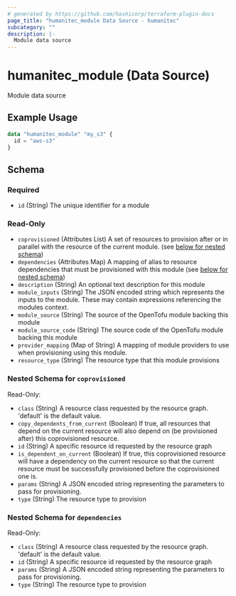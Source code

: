 ```yaml
---
# generated by https://github.com/hashicorp/terraform-plugin-docs
page_title: "humanitec_module Data Source - humanitec"
subcategory: ""
description: |-
  Module data source
---
```


# humanitec_module (Data Source)

Module data source

## Example Usage

```terraform
data "humanitec_module" "my_s3" {
  id = "aws-s3"
}
```

<!-- schema generated by tfplugindocs -->
## Schema

### Required

- `id` (String) The unique identifier for a module

### Read-Only

- `coprovisioned` (Attributes List) A set of resources to provision after or in parallel with the resource of the current module. (see [below for nested schema](#nestedatt--coprovisioned))
- `dependencies` (Attributes Map) A mapping of alias to resource dependencies that must be provisioned with this module (see [below for nested schema](#nestedatt--dependencies))
- `description` (String) An optional text description for this module
- `module_inputs` (String) The JSON encoded string which represents the inputs to the module. These may contain expressions referencing the modules context.
- `module_source` (String) The source of the OpenTofu module backing this module
- `module_source_code` (String) The source code of the OpenTofu module backing this module
- `provider_mapping` (Map of String) A mapping of module providers to use when provisioning using this module.
- `resource_type` (String) The resource type that this module provisions

<a id="nestedatt--coprovisioned"></a>
### Nested Schema for `coprovisioned`

Read-Only:

- `class` (String) A resource class requested by the resource graph. 'default' is the default value.
- `copy_dependents_from_current` (Boolean) If true, all resources that depend on the current resource will also depend on (be provisioned after) this coprovisioned resource.
- `id` (String) A specific resource id requested by the resource graph
- `is_dependent_on_current` (Boolean) If true, this coprovisioned resource will have a dependency on the current resource so that the current
resource must be successfully provisioned before the coprovisioned one is.
- `params` (String) A JSON encoded string representing the parameters to pass for provisioning.
- `type` (String) The resource type to provision


<a id="nestedatt--dependencies"></a>
### Nested Schema for `dependencies`

Read-Only:

- `class` (String) A resource class requested by the resource graph. 'default' is the default value.
- `id` (String) A specific resource id requested by the resource graph
- `params` (String) A JSON encoded string representing the parameters to pass for provisioning.
- `type` (String) The resource type to provision

